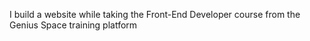 I build a website while taking the Front-End Developer course from the Genius Space training platform
